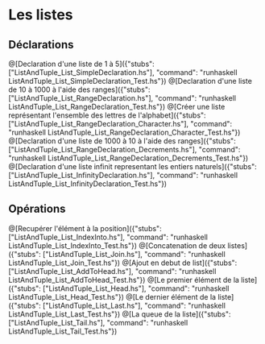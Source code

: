 # Les listes
## Déclarations
@[Declaration d'une liste de 1 à 5]({"stubs": ["ListAndTuple_List_SimpleDeclaration.hs"], "command": "runhaskell ListAndTuple_List_SimpleDeclaration_Test.hs"})
@[Declaration d'une liste de 10 à 1000 à l'aide des ranges]({"stubs": ["ListAndTuple_List_RangeDeclaration.hs"], "command": "runhaskell ListAndTuple_List_RangeDeclaration_Test.hs"})
@[Créer une liste représentant l'ensemble des lettres de l'alphabet]({"stubs": ["ListAndTuple_List_RangeDeclaration_Character.hs"], "command": "runhaskell ListAndTuple_List_RangeDeclaration_Character_Test.hs"})
@[Declaration d'une liste de 1000 à 10 à l'aide des ranges]({"stubs": ["ListAndTuple_List_RangeDeclaration_Decrements.hs"], "command": "runhaskell ListAndTuple_List_RangeDeclaration_Decrements_Test.hs"})
@[Declaration d'une liste infinit representant les entiers naturels]({"stubs": ["ListAndTuple_List_InfinityDeclaration.hs"], "command": "runhaskell ListAndTuple_List_InfinityDeclaration_Test.hs"})

## Opérations
@[Recupérer l'élément à la position]({"stubs": ["ListAndTuple_List_IndexInto.hs"], "command": "runhaskell ListAndTuple_List_IndexInto_Test.hs"})
@[Concatenation de deux listes]({"stubs": ["ListAndTuple_List_Join.hs"], "command": "runhaskell ListAndTuple_List_Join_Test.hs"})
@[Ajout en debut de list]({"stubs": ["ListAndTuple_List_AddToHead.hs"], "command": "runhaskell ListAndTuple_List_AddToHead_Test.hs"})
@[Le premier élément de la liste]({"stubs": ["ListAndTuple_List_Head.hs"], "command": "runhaskell ListAndTuple_List_Head_Test.hs"})
@[Le dernier élément de la liste]({"stubs": ["ListAndTuple_List_Last.hs"], "command": "runhaskell ListAndTuple_List_Last_Test.hs"})
@[La queue de la liste]({"stubs": ["ListAndTuple_List_Tail.hs"], "command": "runhaskell ListAndTuple_List_Tail_Test.hs"})
